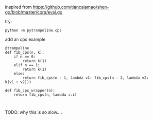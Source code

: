 
inspired from https://github.com/tiancaiamao/shen-go/blob/master/cora/eval.go

try:

```
python -m pytrampoline.cps
```

add an cps example


```
@trampoline
def fib_cps(n, k):
    if n == 0:
        return k(1)
    elif n == 1:
        return k(1)
    else:
        return fib_cps(n - 1, lambda v1: fib_cps(n - 2, lambda v2: k(v1 + v2)))

def fib_cps_wrapper(n):
    return fib_cps(n, lambda i:i)



```

TODO: why this is so slow....